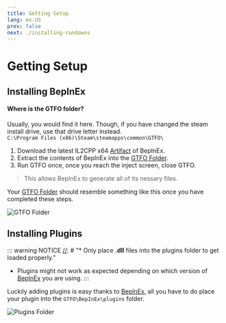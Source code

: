 ```yaml
---
title: Getting Setup
lang: en-US
prev: false
next: ./installing-rundowns
---
```


# Getting Setup

[//]: # "*Setting up GTFO for modding.*"

## Installing BepInEx

#### Where is the GTFO folder?

Usually, you would find it here. Though, if you have changed the steam install drive, use that drive letter instead.\
`C:\Program Files (x86)\Steam\steamapps\common\GTFO\`

1. Download the latest IL2CPP x64 [Artifact](https://builds.bepis.io/projects/bepinex_be) of BepInEx.
2. Extract the contents of BepInEx into the [GTFO Folder](#where-is-the-gtfo-folder).
3. Run GTFO once, once you reach the inject screen, close GTFO.
> This allows BepInEx to generate all of its nessary files.

Your [GTFO Folder](#where-is-the-gtfo-folder) should resemble something like this once you have completed these steps.

![GTFO Folder](@images/gtfofolder.png)

## Installing Plugins

::: warning NOTICE
[//]: # "* Only place **.dll** files into the plugins folder to get loaded properly."
* Plugins might not work as expected depending on which version of [BepInEx](https://github.com/BepInEx/BepInEx) you are using.
:::

Luckily adding plugins is easy thanks to [BepInEx](https://github.com/BepInEx/BepInEx), all you have to do place your plugin into the `GTFO\BepInEx\plugins` folder.

![Plugins Folder](@images/plugin.png)
